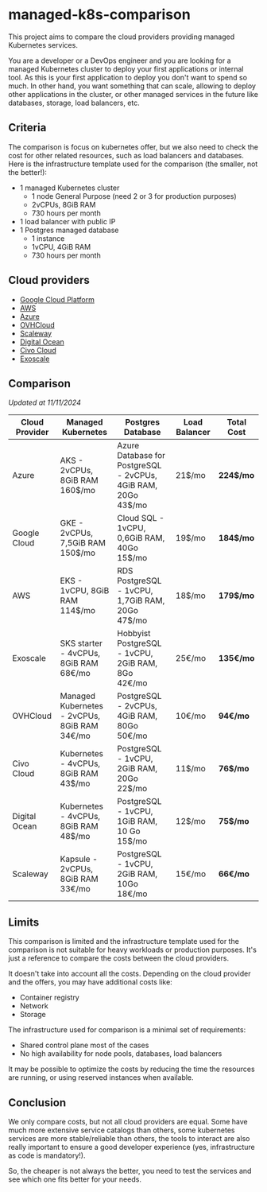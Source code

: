 # managed-k8s-comparison

This project aims to compare the cloud providers providing managed Kubernetes services. 

You are a developer or a DevOps engineer and you are looking for a managed Kubernetes cluster to deploy 
your first applications or internal tool. As this is your first application to deploy you don't want to spend so much. 
In other hand, you want something that can scale, allowing to deploy other applications in the cluster, or other 
managed services in the future like databases, storage, load balancers, etc.

## Criteria

The comparison is focus on kubernetes offer, but we also need to check the cost for other related resources, such as 
load balancers and databases. Here is the infrastructure template used for the comparison (the smaller, not the better!):
- 1 managed Kubernetes cluster
  - 1 node General Purpose (need 2 or 3 for production purposes)
  - 2vCPUs, 8GiB RAM
  - 730 hours per month
- 1 load balancer with public IP
- 1 Postgres managed database
  - 1 instance
  - 1vCPU, 4GiB RAM
  - 730 hours per month

## Cloud providers

- [Google Cloud Platform](https://cloud.google.com/)
- [AWS](https://aws.amazon.com/)
- [Azure](https://azure.microsoft.com/)
- [OVHCloud](https://www.ovhcloud.com/fr/)
- [Scaleway](https://www.scaleway.com/)
- [Digital Ocean](https://www.digitalocean.com/)
- [Civo Cloud](https://www.civo.com/)
- [Exoscale](https://www.exoscale.com/)

## Comparison

<em>Updated at 11/11/2024</em>

| Cloud Provider | Managed Kubernetes                               | Postgres Database                                                  | Load Balancer | Total Cost       |
|----------------|--------------------------------------------------|--------------------------------------------------------------------|---------------|------------------|
| Azure          | AKS - 2vCPUs, 8GiB RAM<br/>160$/mo               | Azure Database for PostgreSQL - 2vCPUs, 4GiB RAM, 20Go <br/>43$/mo | 21$/mo        | <b>224$/mo</b>   |
| Google Cloud   | GKE - 2vCPUs, 7,5GiB RAM<br/>150$/mo             | Cloud SQL - 1vCPU, 0,6GiB RAM, 40Go <br/>15$/mo                    | 19$/mo        | <b>184$/mo</b>   |
| AWS            | EKS - 1vCPU, 8GiB RAM<br/>114$/mo                | RDS PostgreSQL - 1vCPU, 1,7GiB RAM, 20Go <br/>47$/mo               | 18$/mo        | <b>179$/mo</b>   |
| Exoscale       | SKS starter - 4vCPUs, 8GiB RAM<br/>68€/mo        | Hobbyist PostgreSQL - 1vCPU, 2GiB RAM, 8Go <br/>42€/mo             | 25€/mo        | <b>135€/mo</b>   |
| OVHCloud       | Managed Kubernetes - 2vCPUs, 8GiB RAM<br/>34€/mo | PostgreSQL - 2vCPUs, 4GiB RAM, 80Go <br/>50€/mo                    | 10€/mo        | <b>94€/mo</b>    |
| Civo Cloud     | Kubernetes - 4vCPUs, 8GiB RAM<br/>43$/mo         | PostgreSQL - 1vCPU, 2GiB RAM, 20Go <br/>22$/mo                     | 11$/mo        | <b>76$/mo</b>    |
| Digital Ocean  | Kubernetes - 4vCPUs, 8GiB RAM<br/>48$/mo         | PostgreSQL - 1vCPU, 1GiB RAM, 10 Go <br/>15$/mo                    | 12$/mo        | <b>75$/mo</b>    |
| Scaleway       | Kapsule - 2vCPUs, 8GiB RAM<br/>33€/mo            | PostgreSQL - 1vCPU, 2GiB RAM, 10Go <br/>18€/mo                     | 15€/mo        | <b>66€/mo</b>    |

## Limits

This comparison is limited and the infrastructure template used for the comparison is not suitable for heavy workloads 
or production purposes. It's just a reference to compare the costs between the cloud providers.

It doesn't take into account all the costs. Depending on the cloud provider and the offers, you may have additional 
costs like:
- Container registry
- Network 
- Storage

The infrastructure used for comparison is a minimal set of requirements: 
- Shared control plane most of the cases
- No high availability for node pools, databases, load balancers

It may be possible to optimize the costs by reducing the time the resources are running, or using reserved instances 
when available.

## Conclusion

We only compare costs, but not all cloud providers are equal. Some have much more extensive service catalogs than others,
some kubernetes services are more stable/reliable than others, the tools to interact are also really important to 
ensure a good developer experience (yes, infrastructure as code is mandatory!). 

So, the cheaper is not always the better, you need to test the services and see which one fits better for your needs.
